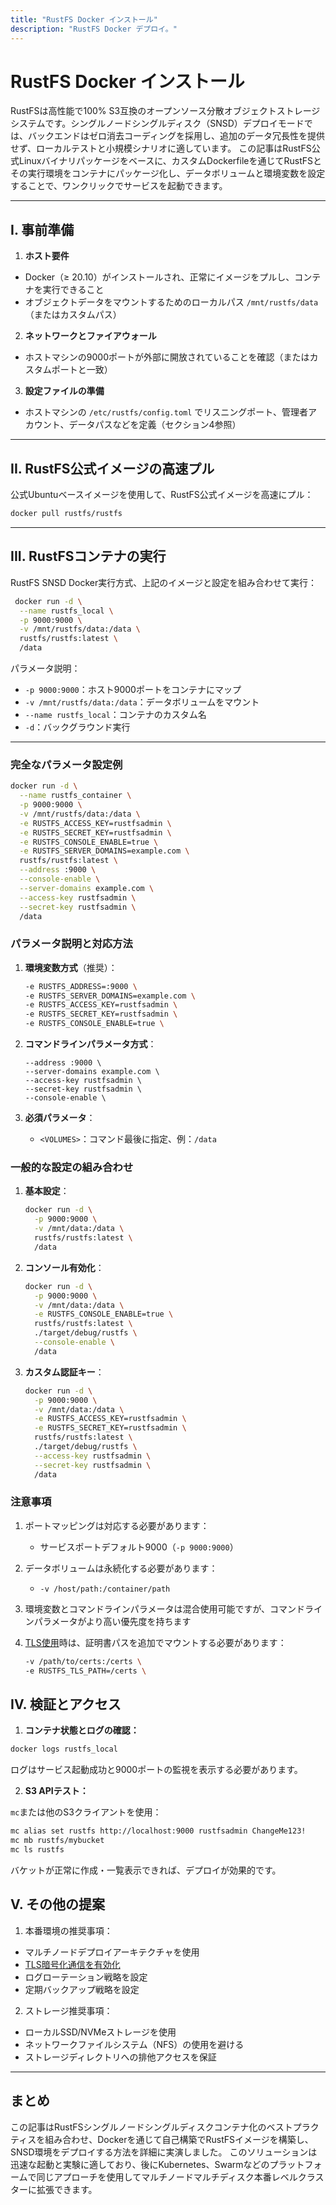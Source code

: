 ```yaml
---
title: "RustFS Docker インストール"
description: "RustFS Docker デプロイ。"
---
```


# RustFS Docker インストール

RustFSは高性能で100% S3互換のオープンソース分散オブジェクトストレージシステムです。シングルノードシングルディスク（SNSD）デプロイモードでは、バックエンドはゼロ消去コーディングを採用し、追加のデータ冗長性を提供せず、ローカルテストと小規模シナリオに適しています。
この記事はRustFS公式Linuxバイナリパッケージをベースに、カスタムDockerfileを通じてRustFSとその実行環境をコンテナにパッケージ化し、データボリュームと環境変数を設定することで、ワンクリックでサービスを起動できます。

---

## I. 事前準備

1. **ホスト要件**

 * Docker（≥ 20.10）がインストールされ、正常にイメージをプルし、コンテナを実行できること
 * オブジェクトデータをマウントするためのローカルパス `/mnt/rustfs/data`（またはカスタムパス）
2. **ネットワークとファイアウォール**

 * ホストマシンの9000ポートが外部に開放されていることを確認（またはカスタムポートと一致）
3. **設定ファイルの準備**

 * ホストマシンの `/etc/rustfs/config.toml` でリスニングポート、管理者アカウント、データパスなどを定義（セクション4参照）

---

## II. RustFS公式イメージの高速プル

公式Ubuntuベースイメージを使用して、RustFS公式イメージを高速にプル：


```bash
docker pull rustfs/rustfs

```

---

## III. RustFSコンテナの実行

RustFS SNSD Docker実行方式、上記のイメージと設定を組み合わせて実行：

```bash
 docker run -d \
  --name rustfs_local \
  -p 9000:9000 \
  -v /mnt/rustfs/data:/data \
  rustfs/rustfs:latest \
  /data
```

パラメータ説明：

* `-p 9000:9000`：ホスト9000ポートをコンテナにマップ
* `-v /mnt/rustfs/data:/data`：データボリュームをマウント
* `--name rustfs_local`：コンテナのカスタム名
* `-d`：バックグラウンド実行

---

### 完全なパラメータ設定例

```bash
docker run -d \
  --name rustfs_container \
  -p 9000:9000 \
  -v /mnt/rustfs/data:/data \
  -e RUSTFS_ACCESS_KEY=rustfsadmin \
  -e RUSTFS_SECRET_KEY=rustfsadmin \
  -e RUSTFS_CONSOLE_ENABLE=true \
  -e RUSTFS_SERVER_DOMAINS=example.com \
  rustfs/rustfs:latest \
  --address :9000 \
  --console-enable \
  --server-domains example.com \
  --access-key rustfsadmin \
  --secret-key rustfsadmin \
  /data
```

### パラメータ説明と対応方法

1. **環境変数方式**（推奨）：
   ```bash
   -e RUSTFS_ADDRESS=:9000 \
   -e RUSTFS_SERVER_DOMAINS=example.com \
   -e RUSTFS_ACCESS_KEY=rustfsadmin \
   -e RUSTFS_SECRET_KEY=rustfsadmin \
   -e RUSTFS_CONSOLE_ENABLE=true \
   ```

2. **コマンドラインパラメータ方式**：
   ```
   --address :9000 \
   --server-domains example.com \
   --access-key rustfsadmin \
   --secret-key rustfsadmin \
   --console-enable \
   ```

3. **必須パラメータ**：
    - `<VOLUMES>`：コマンド最後に指定、例：`/data`

### 一般的な設定の組み合わせ

1. **基本設定**：
   ```bash
   docker run -d \
     -p 9000:9000 \
     -v /mnt/data:/data \
     rustfs/rustfs:latest \
     /data
   ```

2. **コンソール有効化**：
   ```bash
   docker run -d \
     -p 9000:9000 \
     -v /mnt/data:/data \
     -e RUSTFS_CONSOLE_ENABLE=true \
     rustfs/rustfs:latest \
     ./target/debug/rustfs \
     --console-enable \
     /data
   ```

3. **カスタム認証キー**：
   ```bash
   docker run -d \
     -p 9000:9000 \
     -v /mnt/data:/data \
     -e RUSTFS_ACCESS_KEY=rustfsadmin \
     -e RUSTFS_SECRET_KEY=rustfsadmin \
     rustfs/rustfs:latest \
     ./target/debug/rustfs \
     --access-key rustfsadmin \
     --secret-key rustfsadmin \
     /data
   ```

### 注意事項

1. ポートマッピングは対応する必要があります：
    - サービスポートデフォルト9000（`-p 9000:9000`）

2. データボリュームは永続化する必要があります：
    - `-v /host/path:/container/path`

3. 環境変数とコマンドラインパラメータは混合使用可能ですが、コマンドラインパラメータがより高い優先度を持ちます

4. [TLS使用](../../integration/tls-configured.md)時は、証明書パスを追加でマウントする必要があります：

   ```bash
   -v /path/to/certs:/certs \
   -e RUSTFS_TLS_PATH=/certs \
   ```

## IV. 検証とアクセス

1. **コンテナ状態とログの確認：**

 ```bash
 docker logs rustfs_local
 ```

 ログはサービス起動成功と9000ポートの監視を表示する必要があります。

2. **S3 APIテスト：**

 `mc`または他のS3クライアントを使用：

 ```bash
 mc alias set rustfs http://localhost:9000 rustfsadmin ChangeMe123!
 mc mb rustfs/mybucket
 mc ls rustfs
 ```

 バケットが正常に作成・一覧表示できれば、デプロイが効果的です。


## V. その他の提案

1. 本番環境の推奨事項：
- マルチノードデプロイアーキテクチャを使用
- [TLS暗号化通信を有効化](../../integration/tls-configured.md)
- ログローテーション戦略を設定
- 定期バックアップ戦略を設定

2. ストレージ推奨事項：
- ローカルSSD/NVMeストレージを使用
- ネットワークファイルシステム（NFS）の使用を避ける
- ストレージディレクトリへの排他アクセスを保証

---

## まとめ

この記事はRustFSシングルノードシングルディスクコンテナ化のベストプラクティスを組み合わせ、Dockerを通じて自己構築でRustFSイメージを構築し、SNSD環境をデプロイする方法を詳細に実演しました。
このソリューションは迅速な起動と実験に適しており、後にKubernetes、Swarmなどのプラットフォームで同じアプローチを使用してマルチノードマルチディスク本番レベルクラスターに拡張できます。

